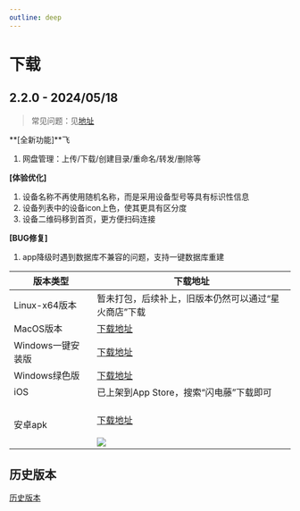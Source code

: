 ```yaml
---
outline: deep
---
```


# 下载

## 2.2.0 - 2024/05/18

> 常见问题：见[地址](/qa.html)

**[全新功能]**飞
1. 网盘管理：上传/下载/创建目录/重命名/转发/删除等

**[体验优化]**
1. 设备名称不再使用随机名称，而是采用设备型号等具有标识性信息
2. 设备列表中的设备icon上色，使其更具有区分度
3. 设备二维码移到首页，更方便扫码连接

**[BUG修复]**
1. app降级时遇到数据库不兼容的问题，支持一键数据库重建

| 版本类型         | 下载地址                                                                                                                |
  | ------------ |---------------------------------------------------------------------------------------------------------------------|
  | Linux-x64版本  | 暂未打包，后续补上，旧版本仍然可以通过“星火商店”下载                                       |
  | MacOS版本      | [下载地址](https://cdn.zishu.life/220/sdt-2.2.0-macos.dmg)                                                        |
  | Windows一键安装版 | [下载地址](https://cdn.zishu.life/220/sdt-2.2.0-windows.exe)                                                |
  | Windows绿色版 | [下载地址](https://cdn.zishu.life/220/sdt-windows-220.zip)                                                |
  | iOS          | 已上架到App Store，搜索“闪电藤”下载即可                                                                                           |
  | 安卓apk        | <br/>[下载地址](https://cdn.zishu.life/220/sdt-220-android.apk)<br/><br/>![](https://cdn.zishu.life/220/qr-220-apk.png) |

## 历史版本

[历史版本](history.html)
